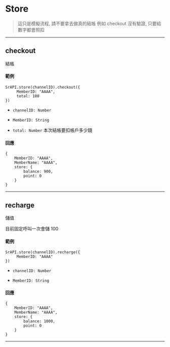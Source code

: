 # Store

> 這只是模擬流程, 請不要拿去做真的結帳
> 例如 checkout 沒有驗證, 只要給數字都會照扣

---

## checkout

結帳

#### 範例

```
SrAPI.store(channelID).checkout({
     MemberID: "AAAA",
     total: 100
})
```

- `channelID: Number`

- `MemberID: String`

- `total: Number` 本次結帳要扣帳戶多少錢


#### 回應

```
{
    MemberID: "AAAA",
    MemberName: "AAAA",
    store: {
        balance: 900,
        point: 0
    }
}

```

---

## recharge

儲值

目前固定呼叫一次會儲 100

#### 範例

```
SrAPI.store(channelID).recharge({
     MemberID: "AAAA"
})
```

- `channelID: Number`

- `MemberID: String`

#### 回應

```
{
    MemberID: "AAAA",
    MemberName: "AAAA",
    store: {
        balance: 1000,
        point: 0
    }
}

```

---

